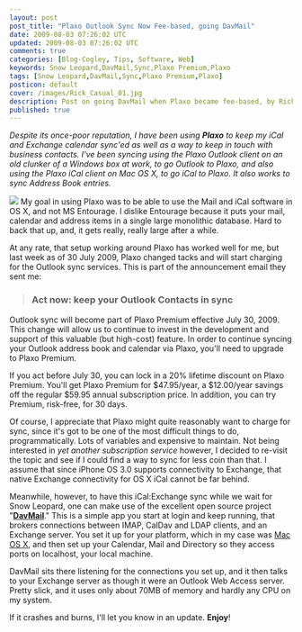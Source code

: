 ```yaml
---           
layout: post
post_title: "Plaxo Outlook Sync Now Fee-based, going DavMail"
date: 2009-08-03 07:26:02 UTC
updated: 2009-08-03 07:26:02 UTC
comments: true
categories: [Blog-Cogley, Tips, Software, Web]
keywords: Snow Leopard,DavMail,Sync,Plaxo Premium,Plaxo
tags: [Snow Leopard,DavMail,Sync,Plaxo Premium,Plaxo]
posticon: default
cover: /images/Rick_Casual_01.jpg
description: Post on going DavMail when Plaxo became fee-based, by Rick Cogley.
published: true
---
```


_Despite its once-poor reputation, I have been using **Plaxo** to keep my iCal and Exchange calendar sync'ed as well as a way to keep in touch with business contacts. I've been syncing using the Plaxo Outlook client on an old clunker of a Windows box at work, to go Outlook to Plaxo, and also using the Plaxo iCal client on Mac OS X, to go iCal to Plaxo. It also works to sync Address Book entries._

<!--more--> 

[<img class="right" src="http://farm3.static.flickr.com/2054/3784473088_5c566e77f2_m.jpg" />](http://www.flickr.com/photos/81796435@N00/3784473088 "View 'DavMail Gateway Settings' on Flickr.com")
My goal in using Plaxo was to be able to use the Mail and iCal software in OS X, and not MS Entourage. I dislike Entourage because it puts your mail, calendar and address items in a single large monolithic database. Hard to back that up, and, it gets really, really large after a while.  


At any rate, that setup working around Plaxo has worked well for me, but last week as of 30 July 2009, Plaxo changed tacks and will start charging for the Outlook sync services. This is part of the announcement email they sent me: 


> ### Act now: keep your Outlook Contacts in sync



Outlook sync will become part of Plaxo Premium effective July 30, 2009. This change will allow us to continue to invest in the development and support of this valuable (but high-cost) feature. In order to continue syncing your Outlook address book and calendar via Plaxo, you'll need to upgrade to Plaxo Premium. 


If you act before July 30, you can lock in a 20% lifetime discount on Plaxo Premium. You'll get Plaxo Premium for $47.95/year, a $12.00/year savings off the regular $59.95 annual subscription price. In addition, you can try Premium, risk-free, for 30 days. 


Of course, I appreciate that Plaxo might quite reasonably want to charge for sync, since it's got to be one of the most difficult things to do, programmatically. Lots of variables and expensive to maintain. Not being interested in _yet another subscription service_ however, I decided to re-visit the topic and see if I could find a way to sync for less coin than that. I assume that since iPhone OS 3.0 supports connectivity to Exchange, that native Exchange connectivity for OS X iCal cannot be far behind. 


Meanwhile, however, to have this iCal:Exchange sync while we wait for Snow Leopard, one can make use of the excellent open source project "[**DavMail**](http://davmail.sourceforge.net/index.html)." This is a simple app you start at login and keep running, that brokers connections between IMAP, CalDav and LDAP clients, and an Exchange server. You set it up for your platform, which in my case was [Mac OS X](http://davmail.sourceforge.net/macosxsetup.html), and then set up your Calendar, Mail and Directory so they access ports on localhost, your local machine. 


DavMail sits there listening for the connections you set up, and it then talks to your Exchange server as though it were an Outlook Web Access server. Pretty slick, and it uses only about 70MB of memory and hardly any CPU on my system. 


If it crashes and burns, I'll let you know in an update. **Enjoy**! 


